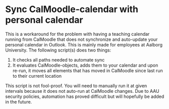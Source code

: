 # Sync CalMoodle-calendar with personal calendar

This is a workaround for the problem with having a teaching calendar running from CalMoodle that does not synchronize and auto-update your personal calendar in Outlook. This is mainly made for employees at Aalborg University. The following script(s) does two things:

1.  It checks all paths needed to automate sync
2. It evaluates CalMoodle-objects, adds them to your calendar and upon re-run, it moves all elements that has moved in CalMoodle since last run to their current location

This script is not fool-proof. You will need to manually run it at given intervals because it does not auto-run at CalMoodle changes. Due to AAU security policies, automation has proved difficult but will hopefully be added in the future.